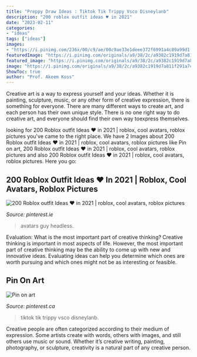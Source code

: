 ```yaml
---
title: "Preppy Draw Ideas : Tiktok Tik Trippy Vsco Disneylanb"
description: "200 roblox outfit ideas ♥ in 2021"
date: "2023-02-11"
categories:
- "ideas"
tags: ["ideas"]
images:
- "https://i.pinimg.com/236x/00/c9/ae/00c9ae33e1deee372f6991a4c89a99d1.jpg"
featuredImage: "https://i.pinimg.com/originals/a9/38/2c/a9382c1919d7a811f291a7ca20e84ae8.jpg"
featured_image: "https://i.pinimg.com/originals/a9/38/2c/a9382c1919d7a811f291a7ca20e84ae8.jpg"
image: "https://i.pinimg.com/originals/a9/38/2c/a9382c1919d7a811f291a7ca20e84ae8.jpg"
ShowToc: true
author: "Prof. Akeem Koss"
---
```



Creative art is a way to express yourself and your ideas. Whether it is painting, sculpture, music, or any other form of creative expression, there is something for everyone. There are many different ways to create art, and each person has their own unique style. There is no one right way to do creative art, and everyone should find their own way toexpress themselves.

	

		
looking for 200 Roblox outfit Ideas ♥ in 2021 | roblox, cool avatars, roblox pictures you've came to the right place. We have 2 Images about 200 Roblox outfit Ideas ♥ in 2021 | roblox, cool avatars, roblox pictures like Pin on art, 200 Roblox outfit Ideas ♥ in 2021 | roblox, cool avatars, roblox pictures and also 200 Roblox outfit Ideas ♥ in 2021 | roblox, cool avatars, roblox pictures. Here you go:
		
    
## 200 Roblox Outfit Ideas ♥ In 2021 | Roblox, Cool Avatars, Roblox Pictures

<img loading=lazy src="https://i.pinimg.com/236x/00/c9/ae/00c9ae33e1deee372f6991a4c89a99d1.jpg" onerror="this.onerror=null;this.src='https://tse3.mm.bing.net/th?id=OIP.HO_vMrxOrrIam7EuRqYU_gAAAA&amp;pid=15.1';" alt="200 Roblox outfit Ideas ♥ in 2021 | roblox, cool avatars, roblox pictures">

_Source: pinterest.ie_

>avatars guy headless. 

	

Evaluation: What is the most important part of creative thinking?
Creative thinking is important in most aspects of life. However, the most important part of creative thinking may be the ability to come up with new and innovative ideas. Evaluating ideas can help you determine which ones are worth pursuing and which ones might not be as interesting or feasible.

    
## Pin On Art

<img loading=lazy src="https://i.pinimg.com/originals/a9/38/2c/a9382c1919d7a811f291a7ca20e84ae8.jpg" onerror="this.onerror=null;this.src='https://tse2.mm.bing.net/th?id=OIP.sTgZnOxwE1zVbcIdegPEtwHaJ4&amp;pid=15.1';" alt="Pin on art">

_Source: pinterest.ca_

>tiktok tik trippy vsco disneylanb. 

	

Creative people are often categorized according to their medium of expression. Some artists create with words, others with images, and still others use music or sound. Whether it’s creative writing, painting, photography, or sculpture, creativity is a natural part of any creative person.

